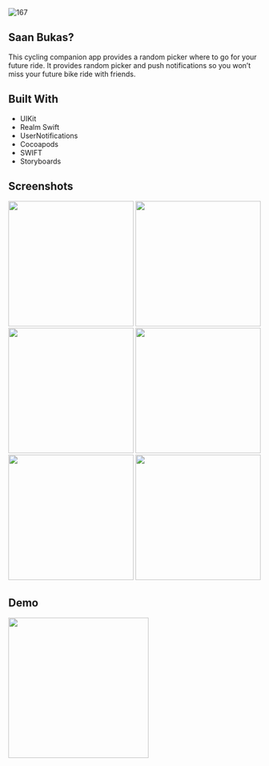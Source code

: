 



![167](https://github.com/jarvizconde1/San-Bukas-/assets/102355807/e4250322-cfcb-4d83-8e54-b229902c9967)



## Saan Bukas?
                                 
This cycling companion app provides a random picker where to go for your future ride. It provides random picker and push notifications so you won’t miss your future bike ride with friends.

## Built With
* UIKit 
* Realm Swift 
* UserNotifications 
* Cocoapods 
* SWIFT
* Storyboards


## Screenshots



<img src="https://github.com/jarvizconde1/San-Bukas-/assets/102355807/6c084f52-67c6-4263-9f0c-1fe90e6b1ec4" width="250" >
<img src="https://github.com/jarvizconde1/San-Bukas-/assets/102355807/b1c75fa3-3198-4213-a1d9-7d15a8de66d2" width="250" >
<img src="https://github.com/jarvizconde1/San-Bukas-/assets/102355807/e8314cf0-c169-4e8d-8124-cfef9232d000" width="250" >
<img src="https://github.com/jarvizconde1/San-Bukas-/assets/102355807/a6401355-2c13-4996-bd46-9b81881502e5" width="250" >
<img src="https://github.com/jarvizconde1/San-Bukas-/assets/102355807/5a599122-da3e-44d0-a6b5-d4163a4e92d0" width="250" >
<img src="https://github.com/jarvizconde1/San-Bukas-/assets/102355807/1ffa2285-5df2-4615-9274-725f68aa9911" width="250" >

## Demo





<img src="https://github.com/jarvizconde1/San-Bukas-/assets/102355807/52937b9f-656d-4e0f-baa2-06676d00bec5" width="280" >







